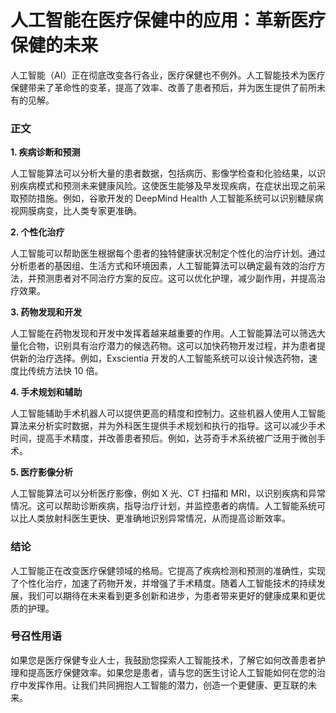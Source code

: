# 人工智能在医疗保健中的应用：革新医疗保健的未来

人工智能（AI）正在彻底改变各行各业，医疗保健也不例外。人工智能技术为医疗保健带来了革命性的变革，提高了效率、改善了患者预后，并为医生提供了前所未有的见解。

### 正文

**1. 疾病诊断和预测**

人工智能算法可以分析大量的患者数据，包括病历、影像学检查和化验结果，以识别疾病模式和预测未来健康风险。这使医生能够及早发现疾病，在症状出现之前采取预防措施。例如，谷歌开发的 DeepMind Health 人工智能系统可以识别糖尿病视网膜病变，比人类专家更准确。

**2. 个性化治疗**

人工智能可以帮助医生根据每个患者的独特健康状况制定个性化的治疗计划。通过分析患者的基因组、生活方式和环境因素，人工智能算法可以确定最有效的治疗方法，并预测患者对不同治疗方案的反应。这可以优化护理，减少副作用，并提高治疗效果。

**3. 药物发现和开发**

人工智能在药物发现和开发中发挥着越来越重要的作用。人工智能算法可以筛选大量化合物，识别具有治疗潜力的候选药物。这可以加快药物开发过程，并为患者提供新的治疗选择。例如，Exscientia 开发的人工智能系统可以设计候选药物，速度比传统方法快 10 倍。

**4. 手术规划和辅助**

人工智能辅助手术机器人可以提供更高的精度和控制力。这些机器人使用人工智能算法来分析实时数据，并为外科医生提供手术规划和执行的指导。这可以减少手术时间，提高手术精度，并改善患者预后。例如，达芬奇手术系统被广泛用于微创手术。

**5. 医疗影像分析**

人工智能算法可以分析医疗影像，例如 X 光、CT 扫描和 MRI，以识别疾病和异常情况。这可以帮助诊断疾病，指导治疗计划，并监控患者的病情。人工智能系统可以比人类放射科医生更快、更准确地识别异常情况，从而提高诊断效率。

### 结论

人工智能正在改变医疗保健领域的格局。它提高了疾病检测和预测的准确性，实现了个性化治疗，加速了药物开发，并增强了手术精度。随着人工智能技术的持续发展，我们可以期待在未来看到更多创新和进步，为患者带来更好的健康成果和更优质的护理。

### 号召性用语

如果您是医疗保健专业人士，我鼓励您探索人工智能技术，了解它如何改善患者护理和提高医疗保健效率。如果您是患者，请与您的医生讨论人工智能如何在您的治疗中发挥作用。让我们共同拥抱人工智能的潜力，创造一个更健康、更互联的未来。
